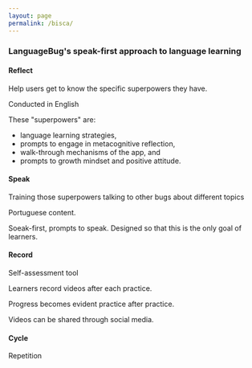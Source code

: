 ```yaml
---
layout: page
permalink: /bisca/
---
```


### LanguageBug's speak-first approach to language learning

#### Reflect

Help users get to know the specific superpowers they have.

Conducted in English

These "superpowers" are:

* language learning strategies,
* prompts to engage in metacognitive reflection,
* walk-through mechanisms of the app, and
* prompts to growth mindset and positive attitude.

#### Speak

Training those superpowers
talking to other bugs about different topics

Portuguese content.

Soeak-first, prompts to speak.
Designed so that this is the only goal of learners.

#### Record

Self-assessment tool

Learners record videos after each practice.

Progress becomes evident practice after practice.

Videos can be shared through social media.

#### Cycle

Repetition